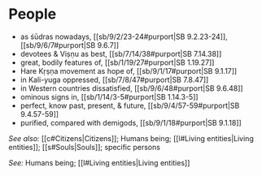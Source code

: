# People

* as śūdras nowadays, [[sb/9/2/23-24#purport|SB 9.2.23-24]], [[sb/9/6/7#purport|SB 9.6.7]]
* devotees & Viṣṇu as best, [[sb/7/14/38#purport|SB 7.14.38]]
* great, bodily features of, [[sb/1/19/27#purport|SB 1.19.27]]
* Hare Kṛṣṇa movement as hope of, [[sb/9/1/17#purport|SB 9.1.17]]
* in Kali-yuga oppressed, [[sb/7/8/47#purport|SB 7.8.47]]
* in Western countries dissatisfied, [[sb/9/6/48#purport|SB 9.6.48]]
* ominous signs in, [[sb/1/14/3-5#purport|SB 1.14.3-5]]
* perfect, know past, present, & future, [[sb/9/4/57-59#purport|SB 9.4.57-59]]
* purified, compared with demigods, [[sb/9/1/18#purport|SB 9.1.18]]

*See also:* [[c#Citizens|Citizens]]; Humans being; [[l#Living entities|Living entities]]; [[s#Souls|Souls]]; specific persons

*See:* Humans being; [[l#Living entities|Living entities]]
